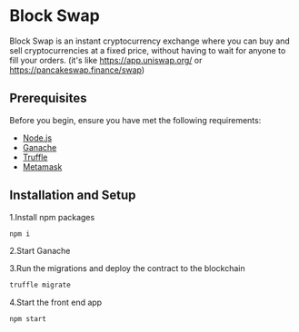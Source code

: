 # Block Swap

Block Swap is an instant cryptocurrency exchange where you can buy and sell cryptocurrencies at a fixed price, without having to wait for anyone to fill your orders. (it's like https://app.uniswap.org/ or https://pancakeswap.finance/swap)

## Prerequisites

Before you begin, ensure you have met the following requirements:
- [Node.js](https://nodejs.org/)
- [Ganache](https://trufflesuite.com/ganache/)
- [Truffle](https://trufflesuite.com/)
- [Metamask](https://metamask.io/)


## Installation and Setup

1.Install npm packages

```bash
npm i
```
2.Start Ganache

3.Run the migrations and deploy the contract to the blockchain
```bash
truffle migrate
```
4.Start the front end app
```bash
npm start
```
